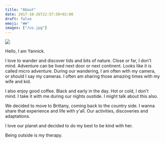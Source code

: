 ```yaml
---
title: "About"
date: 2017-10-26T22:57:50+02:00
draft: false
emoji: "👪"
images: ["/us.jpg"]
---
```


![](/us.jpg)

Hello, I am Yannick.

I love to wander and discover tids and bits of nature. Close or far, I don't mind. Adventure can be lived next door or next continent. Looks like it is called micro adventure.
During our wandering, I am often with my camera, or should I say my cameras. I often am sharing those amazing times with my wife and kid.
 
I also enjoy good coffee. Black and early in the day. Hot or cold, I don't mind. I take it with me during our nights oustide. I might talk about this also.

We decided to move to Brittany, coming back to the country side. I wanna share that experience and life with y'all. Our activities, discoveries and adaptations.

I love our planet and decided to do my best to be kind with her.

Being outside is my therapy.


